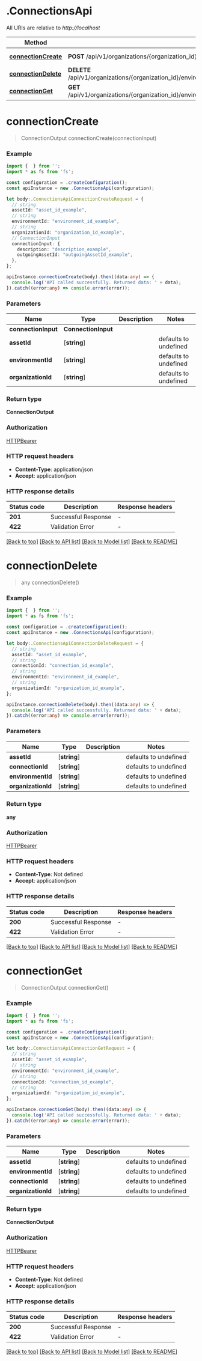 # .ConnectionsApi

All URIs are relative to *http://localhost*

Method | HTTP request | Description
------------- | ------------- | -------------
[**connectionCreate**](ConnectionsApi.md#connectionCreate) | **POST** /api/v1/organizations/{organization_id}/environments/{environment_id}/assets/{asset_id}/connections/ | Connection Create
[**connectionDelete**](ConnectionsApi.md#connectionDelete) | **DELETE** /api/v1/organizations/{organization_id}/environments/{environment_id}/assets/{asset_id}/connections/{connection_id} | Connection Delete
[**connectionGet**](ConnectionsApi.md#connectionGet) | **GET** /api/v1/organizations/{organization_id}/environments/{environment_id}/assets/{asset_id}/connections/{connection_id} | Connection Get


# **connectionCreate**
> ConnectionOutput connectionCreate(connectionInput)


### Example


```typescript
import {  } from '';
import * as fs from 'fs';

const configuration = .createConfiguration();
const apiInstance = new .ConnectionsApi(configuration);

let body:.ConnectionsApiConnectionCreateRequest = {
  // string
  assetId: "asset_id_example",
  // string
  environmentId: "environment_id_example",
  // string
  organizationId: "organization_id_example",
  // ConnectionInput
  connectionInput: {
    description: "description_example",
    outgoingAssetId: "outgoingAssetId_example",
  },
};

apiInstance.connectionCreate(body).then((data:any) => {
  console.log('API called successfully. Returned data: ' + data);
}).catch((error:any) => console.error(error));
```


### Parameters

Name | Type | Description  | Notes
------------- | ------------- | ------------- | -------------
 **connectionInput** | **ConnectionInput**|  |
 **assetId** | [**string**] |  | defaults to undefined
 **environmentId** | [**string**] |  | defaults to undefined
 **organizationId** | [**string**] |  | defaults to undefined


### Return type

**ConnectionOutput**

### Authorization

[HTTPBearer](README.md#HTTPBearer)

### HTTP request headers

 - **Content-Type**: application/json
 - **Accept**: application/json


### HTTP response details
| Status code | Description | Response headers |
|-------------|-------------|------------------|
**201** | Successful Response |  -  |
**422** | Validation Error |  -  |

[[Back to top]](#) [[Back to API list]](README.md#documentation-for-api-endpoints) [[Back to Model list]](README.md#documentation-for-models) [[Back to README]](README.md)

# **connectionDelete**
> any connectionDelete()


### Example


```typescript
import {  } from '';
import * as fs from 'fs';

const configuration = .createConfiguration();
const apiInstance = new .ConnectionsApi(configuration);

let body:.ConnectionsApiConnectionDeleteRequest = {
  // string
  assetId: "asset_id_example",
  // string
  connectionId: "connection_id_example",
  // string
  environmentId: "environment_id_example",
  // string
  organizationId: "organization_id_example",
};

apiInstance.connectionDelete(body).then((data:any) => {
  console.log('API called successfully. Returned data: ' + data);
}).catch((error:any) => console.error(error));
```


### Parameters

Name | Type | Description  | Notes
------------- | ------------- | ------------- | -------------
 **assetId** | [**string**] |  | defaults to undefined
 **connectionId** | [**string**] |  | defaults to undefined
 **environmentId** | [**string**] |  | defaults to undefined
 **organizationId** | [**string**] |  | defaults to undefined


### Return type

**any**

### Authorization

[HTTPBearer](README.md#HTTPBearer)

### HTTP request headers

 - **Content-Type**: Not defined
 - **Accept**: application/json


### HTTP response details
| Status code | Description | Response headers |
|-------------|-------------|------------------|
**200** | Successful Response |  -  |
**422** | Validation Error |  -  |

[[Back to top]](#) [[Back to API list]](README.md#documentation-for-api-endpoints) [[Back to Model list]](README.md#documentation-for-models) [[Back to README]](README.md)

# **connectionGet**
> ConnectionOutput connectionGet()


### Example


```typescript
import {  } from '';
import * as fs from 'fs';

const configuration = .createConfiguration();
const apiInstance = new .ConnectionsApi(configuration);

let body:.ConnectionsApiConnectionGetRequest = {
  // string
  assetId: "asset_id_example",
  // string
  environmentId: "environment_id_example",
  // string
  connectionId: "connection_id_example",
  // string
  organizationId: "organization_id_example",
};

apiInstance.connectionGet(body).then((data:any) => {
  console.log('API called successfully. Returned data: ' + data);
}).catch((error:any) => console.error(error));
```


### Parameters

Name | Type | Description  | Notes
------------- | ------------- | ------------- | -------------
 **assetId** | [**string**] |  | defaults to undefined
 **environmentId** | [**string**] |  | defaults to undefined
 **connectionId** | [**string**] |  | defaults to undefined
 **organizationId** | [**string**] |  | defaults to undefined


### Return type

**ConnectionOutput**

### Authorization

[HTTPBearer](README.md#HTTPBearer)

### HTTP request headers

 - **Content-Type**: Not defined
 - **Accept**: application/json


### HTTP response details
| Status code | Description | Response headers |
|-------------|-------------|------------------|
**200** | Successful Response |  -  |
**422** | Validation Error |  -  |

[[Back to top]](#) [[Back to API list]](README.md#documentation-for-api-endpoints) [[Back to Model list]](README.md#documentation-for-models) [[Back to README]](README.md)


